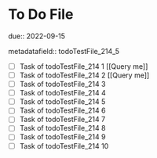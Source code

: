 # To Do File

due:: 2022-09-15

metadatafield:: todoTestFile_214_5

- [ ] Task of todoTestFile_214 1 [[Query me]]
- [ ] Task of todoTestFile_214 2 [[Query me]]
- [ ] Task of todoTestFile_214 3
- [ ] Task of todoTestFile_214 4
- [ ] Task of todoTestFile_214 5
- [ ] Task of todoTestFile_214 6
- [ ] Task of todoTestFile_214 7
- [ ] Task of todoTestFile_214 8
- [ ] Task of todoTestFile_214 9
- [ ] Task of todoTestFile_214 10